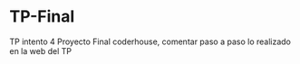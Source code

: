 # TP-Final
TP intento 4
Proyecto Final coderhouse, comentar paso a paso lo realizado en la web del TP
